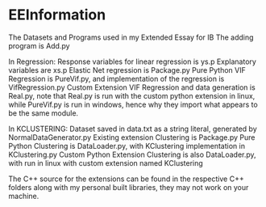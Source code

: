 # EEInformation
The Datasets and Programs used in my Extended Essay for IB
The adding program is Add.py

In Regression:
Response variables for linear regression is ys.p
Explanatory variables are xs.p
Elastic Net regression is Package.py
Pure Python VIF Regression is PureVif.py, and implementation of the regression is VifRegression.py
Custom Extension VIF Regression and data generation is Real.py, note that Real.py is run with the custom python extension in linux, while PureVif.py is run in windows, hence why they import what appears to be the same module.

In KCLUSTERING:
Dataset saved in data.txt as a string literal, generated by NormalDataGenerator.py
Existing extension Clustering is Package.py
Pure Python Clustering is DataLoader.py, with KClustering implementation in KClustering.py
Custom Python Extension Clustering is also DataLoader.py, with run in linux with custom extension named KClustering

The C++ source for the extensions can be found in the respective C++ folders along with my personal built libraries, they may not work on your machine.
